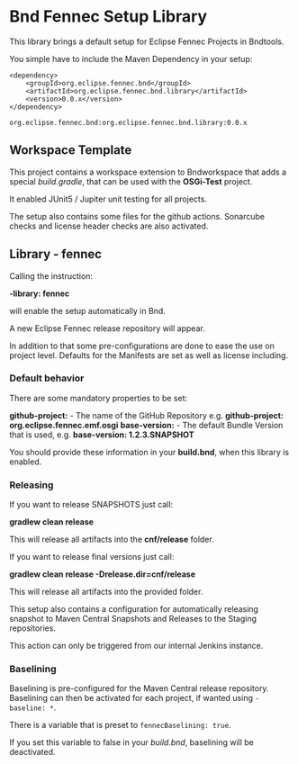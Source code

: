 # Bnd Fennec Setup Library

This library brings a default setup for Eclipse Fennec Projects in Bndtools.

You simple have to include the Maven Dependency in your setup:

```
<dependency>
	<groupId>org.eclipse.fennec.bnd</groupId>
	<artifactId>org.eclipse.fennec.bnd.library</artifactId>
	<version>0.0.x</version>
</dependency>

org.eclipse.fennec.bnd:org.eclipse.fennec.bnd.library:0.0.x
```

## Workspace Template
This project contains a workspace extension to Bndworkspace that adds a special *build.gradle*, that can be used with the **OSGi-Test** project. 

It enabled JUnit5 / Jupiter unit testing for all projects.

The setup also contains some files for the github actions. Sonarcube checks and license header checks are also activated.


## Library - fennec

Calling the instruction:

**-library: fennec**

will enable the setup automatically in Bnd.

A new Eclipse Fennec release repository will appear. 

In addition to that some pre-configurations are done to ease the use on project level. Defaults for the Manifests are set as well as license including.

### Default behavior

There are some mandatory properties to be set:

**github-project:** - The name of the GitHub Repository e.g. **github-project: org.eclipse.fennec.emf.osgi**
**base-version:** - The default Bundle Version that is used, e.g. **base-version: 1.2.3.SNAPSHOT**

You should provide these information in your **build.bnd**, when this library is enabled.

### Releasing

If you want to release SNAPSHOTS just call:

**gradlew clean release**

This will release all artifacts into the **cnf/release** folder.

If you want to release final versions just call:

**gradlew clean release -Drelease.dir=cnf/release**

This will release all artifacts into the provided folder.

This setup also contains a configuration for automatically releasing snapshot to Maven Central Snapshots and Releases to the Staging repositories.

This action can only be triggered from our internal Jenkins instance.

### Baselining 

Baselining is pre-configured for the Maven Central release repository. Baselining can then be activated for each project, if wanted using `-baseline: *`.

There is a variable that is preset to `fennecBaselining: true`.

If you set this variable to false in your *build.bnd*, baselining will be deactivated.


